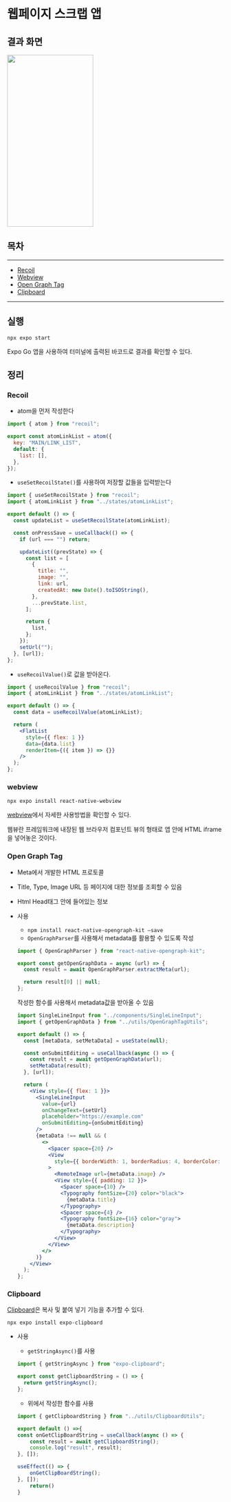 # 웹페이지 스크랩 앱

## 결과 화면

<img src="https://user-images.githubusercontent.com/72879145/220271369-0bee4910-575e-416e-ade3-5651da2e3422.GIF" width="200" height="400">

## 목차

---

- [Recoil](#recoil)
- [Webview](#webview)
- [Open Graph Tag](#open-graph-tag)
- [Clipboard](#clipboard)

---

## 실행

```
npx expo start
```

Expo Go 앱을 사용하여 터미널에 출력된 바코드로 결과를 확인할 수 있다.

## 정리

### Recoil

- atom을 먼저 작성한다

```jsx
import { atom } from "recoil";

export const atomLinkList = atom({
  key: "MAIN/LINK_LIST",
  default: {
    list: [],
  },
});
```

- `useSetRecoilState()`를 사용하여 저장할 값들을 입력받는다

```jsx
import { useSetRecoilState } from "recoil";
import { atomLinkList } from "../states/atomLinkList";

export default () => {
  const updateList = useSetRecoilState(atomLinkList);

  const onPressSave = useCallback(() => {
    if (url === "") return;

    updateList((prevState) => {
      const list = [
        {
          title: "",
          image: "",
          link: url,
          createdAt: new Date().toISOString(),
        },
        ...prevState.list,
      ];

      return {
        list,
      };
    });
    setUrl("");
  }, [url]);
};
```

- `useRecoilValue()`로 값을 받아온다.

```jsx
import { useRecoilValue } from "recoil";
import { atomLinkList } from "../states/atomLinkList";

export default () => {
  const data = useRecoilValue(atomLinkList);

  return (
    <FlatList
      style={{ flex: 1 }}
      data={data.list}
      renderItem={({ item }) => {}}
    />
  );
};
```

### webview

`npx expo install react-native-webview`

[webview](https://github.com/react-native-webview/react-native-webview/blob/master/docs/Getting-Started.md)에서 자세한 사용방법을 확인할 수 있다.

웹뷰란 프레임워크에 내장된 웹 브라우저 컴포넌트 뷰의 형태로 앱 안에 HTML iframe을 넣어놓은 것이다.

### Open Graph Tag

- Meta에서 개발한 HTML 프로토콜
- Title, Type, Image URL 등 페이지에 대한 정보를 조회할 수 있음
- Html Head태그 안에 들어있는 정보
- 사용

  - `npm install react-native-opengraph-kit —save`
  - `OpenGraphParser`를 사용해서 metadata를 활용할 수 있도록 작성

  ```jsx
  import { OpenGraphParser } from "react-native-opengraph-kit";

  export const getOpenGraphData = async (url) => {
    const result = await OpenGraphParser.extractMeta(url);

    return result[0] || null;
  };
  ```

  작성한 함수를 사용해서 metadata값을 받아올 수 있음

  ```jsx
  import SingleLineInput from "../components/SingleLineInput";
  import { getOpenGraphData } from "../utils/OpenGraphTagUtils";

  export default () => {
    const [metaData, setMetaData] = useState(null);

    const onSubmitEditing = useCallback(async () => {
      const result = await getOpenGraphData(url);
      setMetaData(result);
    }, [url]);

    return (
      <View style={{ flex: 1 }}>
        <SingleLineInput
          value={url}
          onChangeText={setUrl}
          placeholder="https://example.com"
          onSubmitEditing={onSubmitEditing}
        />
        {metaData !== null && (
          <>
            <Spacer space={20} />
            <View
              style={{ borderWidth: 1, borderRadius: 4, borderColor: "gray" }}
            >
              <RemoteImage url={metaData.image} />
              <View style={{ padding: 12 }}>
                <Spacer space={10} />
                <Typography fontSize={20} color="black">
                  {metaData.title}
                </Typography>
                <Spacer space={4} />
                <Typography fontSize={16} color="gray">
                  {metaData.description}
                </Typography>
              </View>
            </View>
          </>
        )}
      </View>
    );
  };
  ```

### Clipboard

[Clipboard](https://docs.expo.dev/versions/latest/sdk/clipboard/)은 복사 및 붙여 넣기 기능을 추가할 수 있다.

`npx expo install expo-clipboard`

- 사용

  - `getStringAsync()`를 사용

  ```jsx
  import { getStringAsync } from "expo-clipboard";

  export const getClipboardString = () => {
    return getStringAsync();
  };
  ```

  - 위에서 작성한 함수를 사용

  ```jsx
  import { getClipboardString } from "../utils/ClipboardUtils";

  export default () =>{
  const onGetClipBoardString = useCallback(async () => {
      const result = await getClipboardString();
      console.log("result", result);
  }, []);

  useEffect(() => {
      onGetClipBoardString();
  }, []);
      return()
  }
  ```
